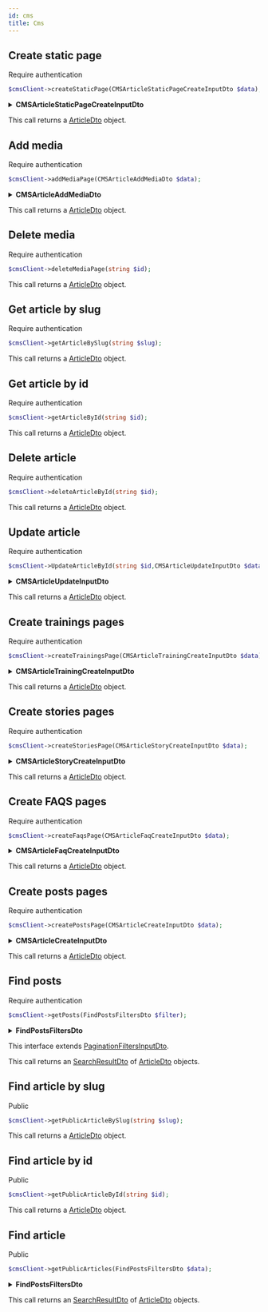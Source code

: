 ```yaml
---
id: cms
title: Cms
---
```


## Create static page

<span class="badge badge--warning">Require authentication</span>

```php
$cmsClient->createStaticPage(CMSArticleStaticPageCreateInputDto $data);
```

<details>
<summary><b>CMSArticleStaticPageCreateInputDto</b></summary>

| Fields      | Type   |      Required      | Description                |
| ----------- | ------ | :----------------: | -------------------------- |
| **id**      | string | :white_check_mark: | ID of the static page      |
| **title**   | string | :white_check_mark: | Title of the static page   |
| **content** | string | :white_check_mark: | Content of the static page |

</details>

This call returns a [ArticleDto](cms-types#ArticleDto) object.

## Add media

<span class="badge badge--warning">Require authentication</span>

```php
$cmsClient->addMediaPage(CMSArticleAddMediaDto $data);
```

<details>
<summary><b>CMSArticleAddMediaDto</b></summary>

| Fields        | Type                                                           |      Required      | Description            |
| ------------- | -------------------------------------------------------------- | :----------------: | ---------------------- |
| **id**        | string                                                         | :white_check_mark: | ID of the media        |
| **uri**       | string                                                         | :white_check_mark: | URI of the media       |
| **width**     | number                                                         | :white_check_mark: | Width of the media     |
| **height**    | number                                                         | :white_check_mark: | Height of the media    |
| **caption**   | [CreateCaptionOutputDto](cms-types#CreateCaptionOutputDto)     | :white_check_mark: | Caption of the media   |
| **thumbnail** | [CreateThumbnailOutputDto](cms-types#CreateThumbnailOutputDto) | :white_check_mark: | Thumbnail of the media |

</details>

This call returns a [ArticleDto](cms-types#ArticleDto) object.

## Delete media

<span class="badge badge--warning">Require authentication</span>

```php
$cmsClient->deleteMediaPage(string $id);
```

This call returns a [ArticleDto](cms-types#ArticleDto) object.

## Get article by slug

<span class="badge badge--warning">Require authentication</span>

```php
$cmsClient->getArticleBySlug(string $slug);
```

This call returns a [ArticleDto](cms-types#ArticleDto) object.

## Get article by id

<span class="badge badge--warning">Require authentication</span>

```php
$cmsClient->getArticleById(string $id);
```

This call returns a [ArticleDto](cms-types#ArticleDto) object.

## Delete article

<span class="badge badge--warning">Require authentication</span>

```php
$cmsClient->deleteArticleById(string $id);
```

This call returns a [ArticleDto](cms-types#ArticleDto) object.

## Update article

<span class="badge badge--warning">Require authentication</span>

```php
$cmsClient->UpdateArticleById(string $id,CMSArticleUpdateInputDto $data);
```

<details>
<summary><b>CMSArticleUpdateInputDto</b></summary>

| Fields        | Type   |      Required      | Description               |
| ------------- | ------ | :----------------: | ------------------------- |
| **title**     | string | :white_check_mark: | Title of the article      |
| **content**   | string | :white_check_mark: | Content of the article    |
| **beginDate** | Date   | :white_check_mark: | Begin date of the article |
| **endDate**   | Date   | :white_check_mark: | End date of the article   |
| **status**    | string | :white_check_mark: | Status of the article     |

</details>

This call returns a [ArticleDto](cms-types#ArticleDto) object.

## Create trainings pages

<span class="badge badge--warning">Require authentication</span>

```php
$cmsClient->createTrainingsPage(CMSArticleTrainingCreateInputDto $data);
```

<details>
<summary><b>CMSArticleTrainingCreateInputDto</b></summary>

| Fields    | Type   |      Required      | Description           |
| --------- | ------ | :----------------: | --------------------- |
| **id**    | string | :white_check_mark: | ID of the training    |
| **title** | string | :white_check_mark: | Title of the training |
| **tags**  | array  | :white_check_mark: | Tags of the training  |

</details>

This call returns a [ArticleDto](cms-types#ArticleDto) object.

## Create stories pages

<span class="badge badge--warning">Require authentication</span>

```php
$cmsClient->createStoriesPage(CMSArticleStoryCreateInputDto $data);
```

<details>
<summary><b>CMSArticleStoryCreateInputDto</b></summary>

| Fields    | Type   |      Required      | Description        |
| --------- | ------ | :----------------: | ------------------ |
| **id**    | string | :white_check_mark: | ID of the story    |
| **title** | string | :white_check_mark: | Title of the story |

</details>

This call returns a [ArticleDto](cms-types#ArticleDto) object.

## Create FAQS pages

<span class="badge badge--warning">Require authentication</span>

```php
$cmsClient->createFaqsPage(CMSArticleFaqCreateInputDto $data);
```

<details>
<summary><b>CMSArticleFaqCreateInputDto</b></summary>

| Fields      | Type   |      Required      | Description        |
| ----------- | ------ | :----------------: | ------------------ |
| **id**      | string | :white_check_mark: | ID of the FAQ      |
| **title**   | string | :white_check_mark: | Title of the FAQ   |
| **content** | array  | :white_check_mark: | Content of the FAQ |

</details>

This call returns a [ArticleDto](cms-types#ArticleDto) object.

## Create posts pages

<span class="badge badge--warning">Require authentication</span>

```php
$cmsClient->createPostsPage(CMSArticleCreateInputDto $data);
```

<details>
<summary><b>CMSArticleCreateInputDto</b></summary>

| Fields        | Type   |      Required      | Description            |
| ------------- | ------ | :----------------: | ---------------------- |
| **id**        | string | :white_check_mark: | ID of the post         |
| **title**     | string | :white_check_mark: | Title of the post      |
| **content**   | string | :white_check_mark: | Content of the post    |
| **beginDate** | Date   | :white_check_mark: | Begin date of the post |
| **endDate**   | Date   | :white_check_mark: | End date of the post   |

</details>

This call returns a [ArticleDto](cms-types#ArticleDto) object.

## Find posts

<span class="badge badge--warning">Require authentication</span>

```php
$cmsClient->getPosts(FindPostsFiltersDto $filter);
```

<details>
<summary><b>FindPostsFiltersDto</b></summary>

| Fields              | Type   | Required | Description             |
| ------------------- | ------ | :------: | ----------------------- |
| **authorUri**       | string |   :x:    | URI of the post author  |
| **slug**            | string |   :x:    | Slug of the post        |
| **organizationUri** | string |   :x:    | URI of the organization |
| **type**            | string |   :x:    | Type of the post        |
| **beginDate**       | Date   |   :x:    | Begin date of the post  |
| **endDate**         | Date   |   :x:    | End date of the post    |
| **status**          | string |   :x:    | Status of the post      |
| **id**              | string |   :x:    | ID of the post          |

</details>

This interface extends [PaginationFiltersInputDto](pagination#PaginationFiltersInputDto).

This call returns an [SearchResultDto](pagination#SearchResultDto) of [ArticleDto](cms-types#ArticleDto) objects.

## Find article by slug

<span class="badge badge--success">Public</span>

```php
$cmsClient->getPublicArticleBySlug(string $slug);
```

This call returns a [ArticleDto](cms-types#ArticleDto) object.

## Find article by id

<span class="badge badge--success">Public</span>

```php
$cmsClient->getPublicArticleById(string $id);
```

This call returns a [ArticleDto](cms-types#ArticleDto) object.

## Find article

<span class="badge badge--success">Public</span>

```php
$cmsClient->getPublicArticles(FindPostsFiltersDto $data);
```

<details>
<summary><b>FindPostsFiltersDto</b></summary>

| Fields              | Type   | Required | Description             |
| ------------------- | ------ | :------: | ----------------------- |
| **authorUri**       | string |   :x:    | URI of the post author  |
| **slug**            | string |   :x:    | Slug of the post        |
| **organizationUri** | string |   :x:    | URI of the organization |
| **type**            | string |   :x:    | Type of the post        |
| **beginDate**       | Date   |   :x:    | Begin date of the post  |
| **endDate**         | Date   |   :x:    | End date of the post    |
| **status**          | string |   :x:    | Status of the post      |
| **id**              | string |   :x:    | ID of the post          |

</details>

This call returns an [SearchResultDto](pagination#SearchResultDto) of [ArticleDto](cms-types#ArticleDto) objects.
